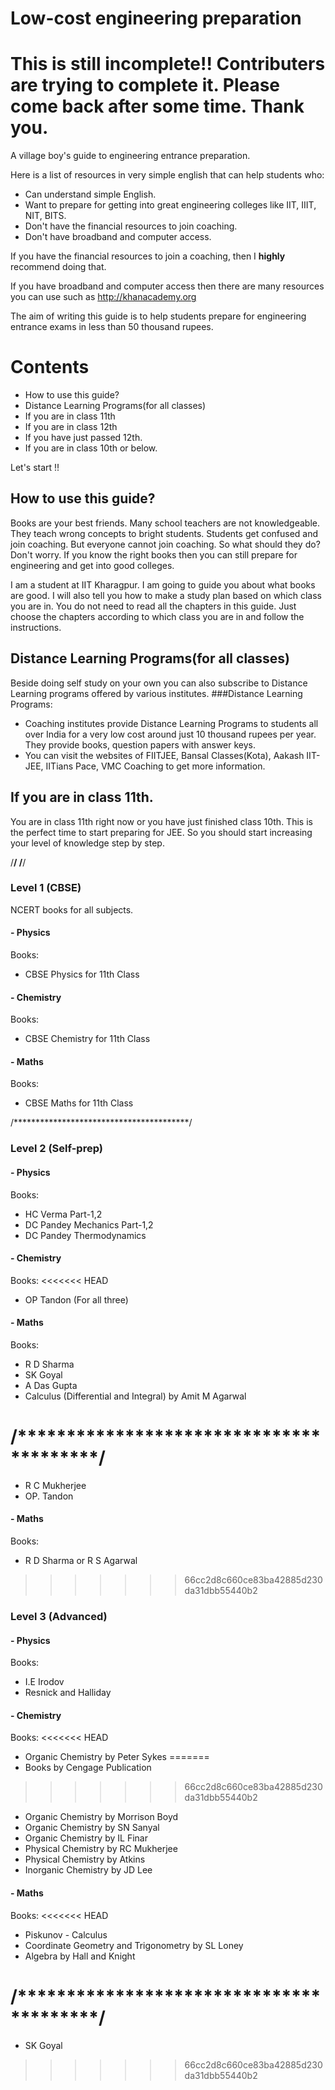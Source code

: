 # Low-cost engineering preparation
# This is still incomplete!! Contributers are trying to complete it. Please come back after some time. Thank you. 
A village boy's guide to engineering entrance preparation.

Here is a list of resources in very simple english that can help students who:
- Can understand simple English.
- Want to prepare for getting into great engineering colleges like IIT, IIIT, NIT, BITS.
- Don't have the financial resources to join coaching.
- Don't have broadband and computer access.

If you have the financial resources to join a coaching, then I **highly** recommend doing that.

If you have broadband and computer access then there are many resources you can use such as http://khanacademy.org

The aim of writing this guide is to help students prepare for engineering entrance exams in less than 50 thousand rupees.

# Contents

- How to use this guide?
- Distance Learning Programs(for all classes)
- If you are in class 11th
- If you are in class 12th
- If you have just passed 12th.
- If you are in class 10th or below.




Let's start !!

## How to use this guide?

Books are your best friends. Many school teachers are not knowledgeable. They teach wrong concepts to bright students. Students get confused and join coaching. But everyone cannot join coaching. So what should they do? Don't worry. If you know the right books then you can still prepare for engineering and get into good colleges.

I am a student at IIT Kharagpur. I am going to guide you about what books are good. I will also tell you how to make a study plan based on which class you are in. You do not need to read all the chapters in this guide. Just choose the chapters according to which class you are in and follow the instructions.

## Distance Learning Programs(for all classes)
Beside doing self study on your own you can also subscribe to Distance Learning programs offered by various institutes.
###Distance Learning Programs:
- Coaching institutes provide Distance Learning Programs to students all over India for a very low cost around just 10 thousand rupees per year. They provide books, question papers with answer keys.
- You can visit the websites of FIITJEE, Bansal Classes(Kota), Aakash IIT-JEE, IITians Pace, VMC Coaching to get more information.


## If you are in class 11th.
You are in class 11th right now or you have just finished class 10th. This is the perfect time to start preparing for JEE. So you should start increasing your level of knowledge step by step.

/****************************************/
/****************************************/

### Level 1 (CBSE)
NCERT books for all subjects.
#### - Physics
Books:
- CBSE Physics for 11th Class

#### - Chemistry
Books:
- CBSE Chemistry for 11th Class

#### - Maths
Books:
- CBSE Maths for 11th Class

/****************************************/

### Level 2 (Self-prep)
#### - Physics
Books:
- HC Verma Part-1,2
- DC Pandey Mechanics Part-1,2
- DC Pandey Thermodynamics

#### - Chemistry
Books:
<<<<<<< HEAD
- OP Tandon (For all three)

#### - Maths
Books:
- R D Sharma
- SK Goyal
- A Das Gupta
- Calculus (Differential and Integral) by Amit M Agarwal

/****************************************/
=======
- R C Mukherjee
- OP. Tandon

#### - Maths
Books:
- R D Sharma or R S Agarwal
>>>>>>> 66cc2d8c660ce83ba42885d230da31dbb55440b2

### Level 3 (Advanced)
#### - Physics
Books:
- I.E Irodov
- Resnick and Halliday

#### - Chemistry
Books:
<<<<<<< HEAD
- Organic Chemistry by Peter Sykes
=======
- Books by Cengage Publication
>>>>>>> 66cc2d8c660ce83ba42885d230da31dbb55440b2
- Organic Chemistry by Morrison Boyd
- Organic Chemistry by SN Sanyal
- Organic Chemistry by IL Finar
- Physical Chemistry by RC Mukherjee
- Physical Chemistry by Atkins
- Inorganic Chemistry by JD Lee

#### - Maths
Books:
<<<<<<< HEAD
- Piskunov - Calculus
- Coordinate Geometry and Trigonometry by SL Loney
- Algebra by Hall and Knight

/****************************************/
=======
- SK Goyal

>>>>>>> 66cc2d8c660ce83ba42885d230da31dbb55440b2
